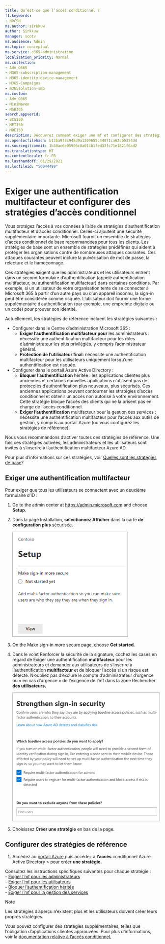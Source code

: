 ```yaml
---
title: Qu’est-ce que l’accès conditionnel ?
f1.keywords:
- NOCSH
ms.author: sirkkuw
author: Sirkkuw
manager: scotv
ms.audience: Admin
ms.topic: conceptual
ms.service: o365-administration
localization_priority: Normal
ms.collection:
- Adm_O365
- M365-subscription-management
- M365-identity-device-management
- M365-Campaigns
- m365solution-smb
ms.custom:
- Adm_O365
- MiniMaven
- MSB365
search.appverid:
- BCS160
- MET150
- MOE150
description: Découvrez comment exiger une mf et configurer des stratégies d’accès conditionnel pour Microsoft 365 pour les entreprises.
ms.openlocfilehash: b13ba9f8c948d9a1209655c44871ca62cb5354dd
ms.sourcegitcommit: 1b30ac6e05906c8a014b1fed33fc71e1821f6ad2
ms.translationtype: MT
ms.contentlocale: fr-FR
ms.lasthandoff: 01/29/2021
ms.locfileid: "50044499"
---
```

# <a name="require-multi-factor-authentication-and-set-up-conditional-access-policies"></a>Exiger une authentification multifacteur et configurer des stratégies d’accès conditionnel

Vous protégez l’accès à vos données à l’aide de stratégies d’authentification multifacteur et d’accès conditionnel. Celles-ci ajoutent une sécurité supplémentaire importante. Microsoft fournit un ensemble de stratégies d’accès conditionnel de base recommandées pour tous les clients. Les stratégies de base sont un ensemble de stratégies prédéfines qui aident à protéger les organisations contre de nombreuses attaques courantes. Ces attaques courantes peuvent inclure la pulvérisation de mot de passe, la relecture et le hameçonnage.

Ces stratégies exigent que les administrateurs et les utilisateurs entrent dans un second formulaire d’authentification (appelé authentification multifacteur, ou authentification multifacteur) dans certaines conditions. Par exemple, si un utilisateur de votre organisation tente de se connecter à Microsoft 365 à partir d’un autre pays ou d’un appareil inconnu, la sign-in peut être considérée comme risquée. L’utilisateur doit fournir une forme supplémentaire d’authentification (par exemple, une empreinte digitale ou un code) pour prouver son identité.

Actuellement, les stratégies de référence incluent les stratégies suivantes :

- Configurer dans le Centre d’administration Microsoft 365 :
  - **Exiger l’authentification multifacteur pour** les administrateurs : nécessite une authentification multifacteur pour les rôles d’administrateur les plus privilégiés, y compris l’administrateur général.
  - **Protection de l’utilisateur final**: nécessite une authentification multifacteur pour les utilisateurs uniquement lorsqu’une authentification est risquée. 
- Configurer dans le portail Azure Active Directory :
  - **Bloquer l’authentification** héritée : les applications clientes plus anciennes et certaines nouvelles applications n’utilisent pas de protocoles d’authentification plus nouveaux, plus sécurisés. Ces anciennes applications peuvent contourner les stratégies d’accès conditionnel et obtenir un accès non autorisé à votre environnement. Cette stratégie bloque l’accès des clients qui ne la prisent pas en charge de l’accès conditionnel. 
  - **Exiger l’authentification** multifacteur pour la gestion des services : nécessite une authentification multifacteur pour l’accès aux outils de gestion, y compris au portail Azure (où vous configurez les stratégies de référence).

Nous vous recommandons d’activer toutes ces stratégies de référence. Une fois ces stratégies activées, les administrateurs et les utilisateurs sont invités à s’inscrire à l’authentification multifacteur Azure AD.

Pour plus d’informations sur ces stratégies, voir [Quelles sont les stratégies de base](https://docs.microsoft.com/azure/active-directory/conditional-access/concept-baseline-protection)?

## <a name="require-mfa"></a>Exiger une authentification multifacteur

Pour exiger que tous les utilisateurs se connectent avec un deuxième formulaire d’ID :

1. Go to the admin center at <a href="https://go.microsoft.com/fwlink/p/?linkid=837890" target="_blank">https://admin.microsoft.com</a> and choose **Setup**.

2. Dans la page Installation, **sélectionnez Afficher** dans la carte **de configuration plus** sécurisée.

    ![Rendre la carte de connectez-vous plus sécurisée.](../media/setupmfa.png)
3. On the Make sign-in more secure page, choose **Get started**.

4. Dans le volet Renforcer la sécurité de la signature, cochez les cases en regard de Exiger une authentification **multifacteur** pour les administrateurs et demander aux utilisateurs de s’inscrire à l’authentification **multifacteur** et de bloquer l’accès si un risque est détecté.
    N’oubliez [](m365-campaigns-protect-admin-accounts.md#create-an-emergency-admin-account) pas d’exclure le compte d’administrateur d’urgence ou « en cas d’urgence » de l’exigence de l’mf dans la zone Rechercher **des utilisateurs.**

    ![Renforcer la page de sécurité du sing-in.](../media/requiremfa.png)

5. Choisissez **Créer une stratégie** en bas de la page.

## <a name="set-up-baseline-policies"></a>Configurer des stratégies de référence

1. Accédez au [portail Azure,](https://portal.azure.com)puis accédez à **l’accès** conditionnel Azure Active Directory \>  pour créer **une stratégie.**

Consultez les instructions spécifiques suivantes pour chaque stratégie : <br>
    - [Exiger l’mf pour les administrateurs](https://docs.microsoft.com/azure/active-directory/conditional-access/howto-baseline-protect-administrators) <br>
    - [Exiger l’mf pour les utilisateurs](https://docs.microsoft.com/azure/active-directory/conditional-access/howto-baseline-protect-end-users) <br>
    - [Bloquer l’authentification héritée](https://docs.microsoft.com/azure/active-directory/conditional-access/howto-baseline-protect-legacy-auth) <br>
    - [Exiger l’mf pour la gestion des services](https://docs.microsoft.com/azure/active-directory/conditional-access/howto-baseline-protect-azure)

> [!NOTE]
> Les stratégies d’aperçu n’existent plus et les utilisateurs doivent créer leurs propres stratégies.

Vous pouvez configurer des stratégies supplémentaires, telles que l’obligation d’applications clientes approuvées. Pour plus d’informations, voir la [documentation relative à l’accès conditionnel.](https://docs.microsoft.com/azure/active-directory/conditional-access/)
